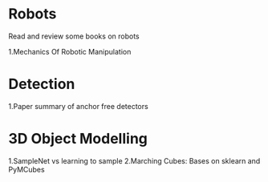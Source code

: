# Robots
Read and review some books on robots

1.Mechanics Of Robotic Manipulation

# Detection
1.Paper summary of anchor free detectors

# 3D Object Modelling
1.SampleNet vs learning to sample
2.Marching Cubes: Bases on sklearn and PyMCubes
